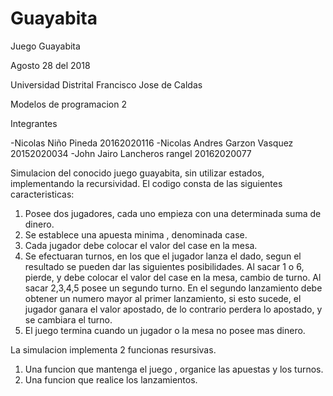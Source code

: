 # Guayabita
Juego Guayabita

Agosto 28 del 2018

Universidad Distrital Francisco Jose de Caldas

Modelos de programacion 2

Integrantes

-Nicolas Niño Pineda               20162020116
-Nicolas Andres Garzon Vasquez     20152020034
-John Jairo Lancheros rangel       20162020077


Simulacion del conocido juego guayabita, sin utilizar estados, implementando la recursividad. El codigo  consta de las siguientes caracteristicas:

1) Posee dos jugadores, cada uno empieza con una determinada suma de dinero.
2) Se establece una apuesta minima , denominada case.
3) Cada jugador debe colocar el valor del case en la mesa.
4) Se efectuaran turnos, en los que el jugador lanza el dado, segun el resultado se pueden dar las siguientes posibilidades.
    Al sacar 1 o 6, pierde, y debe colocar el valor del case en la mesa, cambio de turno.
    Al sacar 2,3,4,5 posee un segundo turno.
    En el segundo lanzamiento debe obtener un numero mayor al primer lanzamiento, si esto sucede, el jugador ganara el valor      apostado, de lo contrario perdera lo apostado, y se cambiara el turno.
5) El juego termina cuando un jugador o la mesa no posee mas dinero.

La simulacion implementa 2 funcionas resursivas.
1) Una funcion que mantenga el juego , organice las apuestas y los turnos.
2) Una funcion que realice los lanzamientos.
